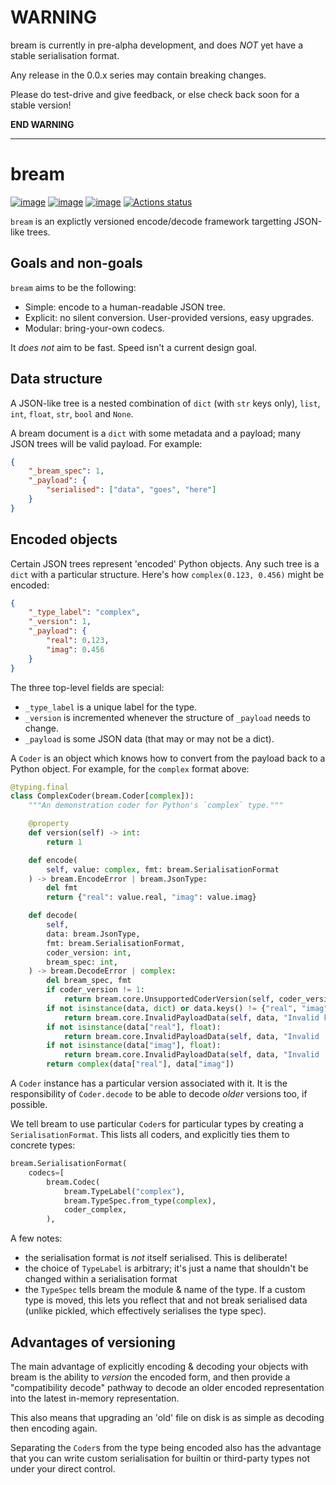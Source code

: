 # **WARNING** 
bream is currently in pre-alpha development, and does _NOT_ yet have a
    stable serialisation format.

Any release in the 0.0.x series may contain breaking changes.

Please do test-drive and give feedback, or else check back soon for a stable version!

**END WARNING**   

---

# bream

[![image](https://img.shields.io/pypi/v/bream.svg)](https://pypi.python.org/pypi/bream)
[![image](https://img.shields.io/pypi/l/bream.svg)](https://github.com/tpgillam/bream/blob/main/LICENSE)
[![image](https://img.shields.io/pypi/pyversions/bream.svg)](https://pypi.python.org/pypi/bream)
[![Actions status](https://github.com/tpgillam/bream/workflows/CI/badge.svg)](https://github.com/tpgillam/bream/actions)

`bream` is an explictly versioned encode/decode framework targetting JSON-like trees.

## Goals and non-goals
`bream` aims to be the following:
- Simple: encode to a human-readable JSON tree.
- Explicit: no silent conversion. User-provided versions, easy upgrades.
- Modular: bring-your-own codecs.

It _does not_ aim to be fast. Speed isn't a current design goal.

## Data structure
A JSON-like tree is a nested combination of `dict` (with `str` keys only), `list`, `int`,
`float`, `str`, `bool` and `None`.

A bream document is a `dict` with some metadata and a payload; many JSON trees
will be valid payload. For example:
```json
{
    "_bream_spec": 1,
    "_payload": {
        "serialised": ["data", "goes", "here"]
    }
}
```

## Encoded objects
Certain JSON trees represent 'encoded' Python objects. Any such tree is a
`dict` with a particular structure. Here's how `complex(0.123, 0.456)` might be
encoded:
```json
{
    "_type_label": "complex",
    "_version": 1,
    "_payload": {
        "real": 0.123,
        "imag": 0.456
    }
}
```
The three top-level fields are special:
- `_type_label` is a unique label for the type.
- `_version` is incremented whenever the structure of `_payload` needs to change.
- `_payload` is some JSON data (that may or may not be a dict).

A `Coder` is an object which knows how to convert from the payload back to a Python
object. For example, for the `complex` format above:
```python
@typing.final
class ComplexCoder(bream.Coder[complex]):
    """An demonstration coder for Python's `complex` type."""

    @property
    def version(self) -> int:
        return 1

    def encode(
        self, value: complex, fmt: bream.SerialisationFormat
    ) -> bream.EncodeError | bream.JsonType:
        del fmt
        return {"real": value.real, "imag": value.imag}

    def decode(
        self,
        data: bream.JsonType,
        fmt: bream.SerialisationFormat,
        coder_version: int,
        bream_spec: int,
    ) -> bream.DecodeError | complex:
        del bream_spec, fmt
        if coder_version != 1:
            return bream.core.UnsupportedCoderVersion(self, coder_version)
        if not isinstance(data, dict) or data.keys() != {"real", "imag"}:
            return bream.core.InvalidPayloadData(self, data, "Invalid keys")
        if not isinstance(data["real"], float):
            return bream.core.InvalidPayloadData(self, data, "Invalid 'real'")
        if not isinstance(data["imag"], float):
            return bream.core.InvalidPayloadData(self, data, "Invalid 'imag'")
        return complex(data["real"], data["imag"])
````

A `Coder` instance has a particular version associated with it. It is the
responsibility of `Coder.decode` to be able to decode _older_ versions too, if
possible.

We tell bream to use particular `Coder`s for particular types by creating a
`SerialisationFormat`. This lists all coders, and explicitly ties them to
concrete types:
```python
bream.SerialisationFormat(
    codecs=[
        bream.Codec(
            bream.TypeLabel("complex"),
            bream.TypeSpec.from_type(complex),
            coder_complex,
        ),
```

A few notes:
- the serialisation format is _not_ itself serialised. This is deliberate!
- the choice of `TypeLabel` is arbitrary; it's just a name that shouldn't be changed within a serialisation format
- the `TypeSpec` tells bream the module & name of the type. If a custom type is moved, this lets you reflect that and
    not break serialised data (unlike pickled, which effectively serialises the type spec).


## Advantages of versioning
The main advantage of explicitly encoding & decoding your objects with bream is the
ability to _version_ the encoded form, and then provide a "compatibility decode" pathway
to decode an older encoded representation into the latest in-memory representation.

This also means that upgrading an 'old' file on disk is as simple as decoding then
encoding again.

Separating the `Coder`s from the type being encoded also has the advantage that you can
write custom serialisation for builtin or third-party types not under your direct
control.
